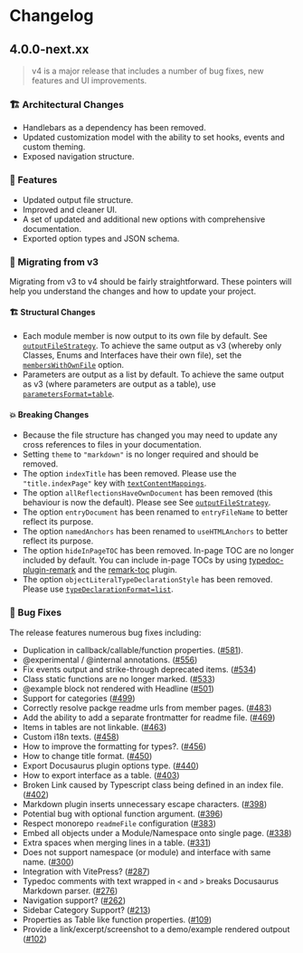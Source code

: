 # Changelog

## 4.0.0-next.xx

> v4 is a major release that includes a number of bug fixes, new features and UI improvements.

### 🏗 Architectural Changes

- Handlebars as a dependency has been removed.
- Updated customization model with the ability to set hooks, events and custom theming.
- Exposed navigation structure.

### 🌟 Features

- Updated output file structure.
- Improved and cleaner UI.
- A set of updated and additional new options with comprehensive documentation.
- Exported option types and JSON schema.

### 🚀 Migrating from v3

Migrating from v3 to v4 should be fairly straightforward. These pointers will help you understand the changes and how to update your project.

#### 🏗️ Structural Changes

- Each module member is now output to its own file by default. See [`outputFileStrategy`](/docs/options#outputfilestrategy). To achieve the same output as v3 (whereby only Classes, Enums and Interfaces have their own file), set the [`membersWithOwnFile`](/docs/options#memberswithownfile) option.
- Parameters are output as a list by default. To achieve the same output as v3 (where parameters are output as a table), use [`parametersFormat=table`](/docs/options#parametersformat).

#### 💥 Breaking Changes

- Because the file structure has changed you may need to update any cross references to files in your documentation.
- Setting `theme` to `"markdown"` is no longer required and should be removed.
- The option `indexTitle` has been removed. Please use the `"title.indexPage"` key with [`textContentMappings`](/docs/options#textcontentmappings).
- The option `allReflectionsHaveOwnDocument` has been removed (this behaviour is now the default). Please see See [`outputFileStrategy`](/docs/options#outputfilestrategy).
- The option `entryDocument` has been renamed to `entryFileName` to better reflect its purpose.
- The option `namedAnchors` has been renamed to `useHTMLAnchors` to better reflect its purpose.
- The option `hideInPageTOC` has been removed. In-page TOC are no longer included by default. You can include in-page TOCs by using [typedoc-plugin-remark](/plugins/remark) and the [remark-toc](plugins/remark/suggested-plugins#remark-toc) plugin.
- The option `objectLiteralTypeDeclarationStyle` has been removed. Please use [`typeDeclarationFormat=list`](/docs/options#typedeclarationformat).

### 🐛 Bug Fixes

The release features numerous bug fixes including:

- Duplication in callback/callable/function properties. ([#581](https://github.com/tgreyuk/typedoc-plugin-markdown/issues/581)).
- @experimental / @internal annotations. ([#556](https://github.com/tgreyuk/typedoc-plugin-markdown/issues/556))
- Fix events output and strike-through deprecated items. ([#534](https://github.com/tgreyuk/typedoc-plugin-markdown/issues/534))
- Class static functions are no longer marked. ([#533](https://github.com/tgreyuk/typedoc-plugin-markdown/issues/533))
- @example block not rendered with Headline ([#501](https://github.com/tgreyuk/typedoc-plugin-markdown/issues/501))
- Support for categories ([#499](https://github.com/tgreyuk/typedoc-plugin-markdown/issues/499))
- Correctly resolve packge readme urls from member pages. ([#483](https://github.com/tgreyuk/typedoc-plugin-markdown/issues/483))
- Add the ability to add a separate frontmatter for readme file. ([#469](https://github.com/tgreyuk/typedoc-plugin-markdown/issues/469))
- Items in tables are not linkable. ([#463](https://github.com/tgreyuk/typedoc-plugin-markdown/issues/463))
- Custom i18n texts. ([#458](https://github.com/tgreyuk/typedoc-plugin-markdown/issues/458))
- How to improve the formatting for types?. ([#456](https://github.com/tgreyuk/typedoc-plugin-markdown/issues/456))
- How to change title format. ([#450](https://github.com/tgreyuk/typedoc-plugin-markdown/issues/450))
- Export Docusaurus plugin options type. ([#440](https://github.com/tgreyuk/typedoc-plugin-markdown/issues/440))
- How to export interface as a table. ([#403](https://github.com/tgreyuk/typedoc-plugin-markdown/issues/403))
- Broken Link caused by Typescript class being defined in an index file. ([#402](https://github.com/tgreyuk/typedoc-plugin-markdown/issues/403))
- Markdown plugin inserts unnecessary escape characters. ([#398](https://github.com/tgreyuk/typedoc-plugin-markdown/issues/398))
- Potential bug with optional function argument. ([#396](https://github.com/tgreyuk/typedoc-plugin-markdown/issues/396))
- Respect monorepo `readmeFile` configuration ([#383](https://github.com/tgreyuk/typedoc-plugin-markdown/issues/383))
- Embed all objects under a Module/Namespace onto single page. ([#338](https://github.com/tgreyuk/typedoc-plugin-markdown/issues/338))
- Extra spaces when merging lines in a table. ([#331](https://github.com/tgreyuk/typedoc-plugin-markdown/issues/331))
- Does not support namespace (or module) and interface with same name. ([#300](https://github.com/tgreyuk/typedoc-plugin-markdown/issues/300))
- Integration with VitePress? ([#287](https://github.com/tgreyuk/typedoc-plugin-markdown/issues/287))
- Typedoc comments with text wrapped in `<` and `>` breaks Docusaurus Markdown parser. ([#276](https://github.com/tgreyuk/typedoc-plugin-markdown/issues/276))
- Navigation support? ([#262](https://github.com/tgreyuk/typedoc-plugin-markdown/issues/262))
- Sidebar Category Support? ([#213](https://github.com/tgreyuk/typedoc-plugin-markdown/issues/213))
- Properties as Table like function properties. ([#109](https://github.com/tgreyuk/typedoc-plugin-markdown/issues/109))
- Provide a link/excerpt/screenshot to a demo/example rendered outpout ([#102](https://github.com/tgreyuk/typedoc-plugin-markdown/issues/102))

<!--
### Special Thanks

A special thanks to several members of the commununity who provided essential feeback, suggested improvements or direct contributions, including (in no particular order):

- @axel7083
- @balazsorban44
- @CoderIllusionist
- @KillyMXI
- @lorenzolewis
- @Zamiell
 -->

